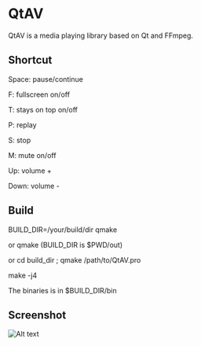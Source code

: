 QtAV
==============

QtAV is a media playing library based on Qt and FFmpeg.


Shortcut
--------
Space: pause/continue

F: fullscreen on/off

T: stays on top on/off

P: replay

S: stop

M: mute on/off

Up: volume +

Down: volume -


Build
------
  BUILD_DIR=/your/build/dir qmake

  or  qmake   (BUILD_DIR is $PWD/out)

  or  cd build_dir ; qmake /path/to/QtAV.pro

  make -j4

  The binaries is in $BUILD_DIR/bin


Screenshot
-------

![Alt text](https://github.com/downloads/wang-bin/QtAV/screenshot.png "screenshot")
